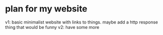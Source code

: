 # plan for my website 

v1: basic minimalist website with links to things. maybe add a http response thing that would be funny 
v2: have some more 
